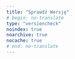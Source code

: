 ```yaml
---
title: "Sprawdź Wersję"
# begin: no-translate
type: "versioncheck"
noindex: true
noarchive: true
nocache: true
# end: no-translate
---
```


